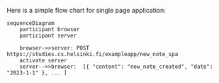 Here is a simple flow chart for single page application:

```mermaid
sequenceDiagram
    participant browser
    participant server

    browser->>server: POST https://studies.cs.helsinki.fi/exampleapp/new_note_spa
    activate server
    server-->>browser:  [{ "content": "new_note_created", "date": "2023-1-1" }, ... ]

```
